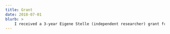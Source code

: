 ```yaml
---
title: Grant
date: 2018-07-01
blurb: >
	I received a 3-year Eigene Stelle (independent researcher) grant from the German Research Foundation [(DFG)](http://www.dfg.de/en/) in support of my research on how Spanish and English native speakers process gender and number agreement in German. I am using this research as a test case to address two important questions: *are some languages more difficult to understand and potentially learn than others? And can this difficulty lie in how a speaker's native language shapes their processing mechanisms?* I am conducting this work at Shravan Vasishth's lab at the University of Potsdam
---
```

